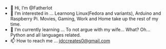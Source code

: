 - 👋 Hi, I’m @Fatherlot
- 👀 I’m interested in ... Learnong Linux(Fedora and variants), Arduino and Raspberry Pi.  Movies, Gaming, Work and Home take up the rest of my time.
- 🌱 I’m currently learning ... To not argue with my wife...  What?  Oh...  Python and all languages related.
- 📫 How to reach me ... jdccreates0@gmail.com

<!---
Fatherlot/Fatherlot is a ✨ special ✨ repository because its `README.md` (this file) appears on your GitHub profile.
You can click the Preview link to take a look at your changes.
--->
